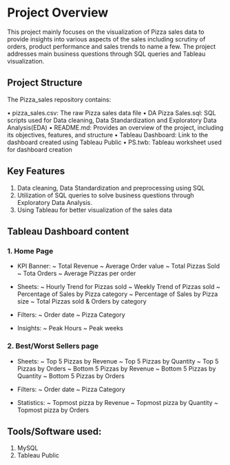# Project Overview

This project mainly focuses on the visualization of Pizza sales data to provide insights into various aspects of the sales including scrutiny of orders, product performance and sales trends to name a few. The project addresses main business questions through SQL queries and Tableau visualization.

## Project Structure
The Pizza_sales repository contains:

• pizza_sales.csv: The raw Pizza sales data file
• DA Pizza Sales.sql: SQL scripts used for Data cleaning, Data Standardization and Exploratory Data Analysis(EDA)
• README.md: Provides an overview of the project, including its objectives, features, and structure
• Tableau Dashboard: Link to the dashboard created using Tableau Public 
• PS.twb: Tableau worksheet used for dashboard creation

## Key Features
1. Data cleaning, Data Standardization and preprocessing using SQL
2. Utilization of SQL queries to solve business questions through Exploratory Data Analysis.
3. Using Tableau for better visualization of the sales data 


## Tableau Dashboard content

### 1. Home Page
   
* KPI Banner:
~ Total Revenue
~ Average Order value
~ Total Pizzas Sold
~ Tota Orders
~ Average Pizzas per order

* Sheets:
~ Hourly Trend for Pizzas sold
~ Weekly Trend of Pizzas sold
~ Percentage of Sales by Pizza category
~ Percentage of Sales by Pizza size
~ Total Pizzas sold & Orders by category

* Filters:
~ Order date
~ Pizza Category

* Insights:
~ Peak Hours 
~ Peak weeks

### 2. Best/Worst Sellers page

* Sheets:
~ Top 5 Pizzas by Revenue 
~ Top 5 Pizzas by Quantity
~ Top 5 Pizzas by Orders
~ Bottom 5 Pizzas by Revenue 
~ Bottom 5 Pizzas by Quantity
~ Bottom 5 Pizzas by Orders

* Filters:
~ Order date
~ Pizza Category

* Statistics:
~ Topmost pizza by Revenue
~ Topmost pizza by Quantity
~ Topmost pizza by Orders


## Tools/Software used:
1. MySQL
2. Tableau Public
   
